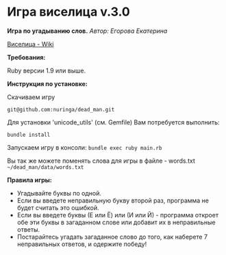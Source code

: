# Игра виселица v.3.0

**Игра по угадыванию слов.**
*Автор: Егорова Екатерина*

[Виселица - Wiki](https://ru.wikipedia.org/wiki/%D0%92%D0%B8%D1%81%D0%B5%D0%BB%D0%B8%D1%86%D0%B0_%28%D0%B8%D0%B3%D1%80%D0%B0%29)

**Требования:**

Ruby версии 1.9 или выше. 

**Инструкция по установке:**

Скачиваем игру 

` git@github.com:nuringa/dead_man.git ` 

Для установки 'unicode_utils' (см. Gemfile) Вам потребуется выполнить:

` bundle install `

Запускаем игру в консоли: 
` bundle exec ruby main.rb `

Вы так же можете поменять слова для игры в файле - words.txt
` ~/dead_man/data/words.txt `

**Правила игры:**

- Угадывайте буквы по одной.
- Если вы введете неправильную букву второй раз, программа не будет считать это ошибкой.
- Если вы введете буквы (Е или Ё) или (И или Й) - программа откроет обе эти буквы в загаданном слове или добавит их в неправильные ответы.
- Постарайтесь угадать загаданное слово до того, как наберете 7 неправильных ответов, и одержите победу!
